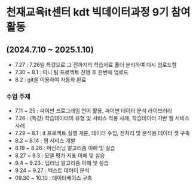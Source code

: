 # 천재교육it센터 kdt 빅데이터과정 9기 참여 활동

## (2024.7.10 ~ 2025.1.10)

- 7.27 : 7.26일 특강으로 그 전까지의 학습자료 폴더 분리하여 다시 업로드함
- 7.30 ~ 8.1 : 미니 팀 프로젝트 진행 후 한번에 업로드
- 8.2 : git을 이용하여 자동화 완료

### 수업 주제

- 7.11 ~ 25 : 파이썬 프로그래임 언어 활용, 파이썬 데이터 분석 라이브러리
- 7.26 : (특강) 학습데이터의 유형 및 서비스 적용 사례, 학습데이터 기반 웹 서비스 사례
- 7.29 ~ 8.1 : it 프로젝트 실행 개론, 데이터 수집, 전처리 및 분석용 데이터 셋 구축
- 8.2 ~ 8.14 : 웹 서비스 개발
- 8.19 ~ 8.26 : 머신러닝 알고리즘 이해 및 실습
- 8.27 ~ 9.3 : 모델 평가 지표 이해 및 실습
- 9.4 ~ 9.23 : 딥러닝 알고리즘 이해 및 실습
- 9.24 ~ 9.27 : 텍스트 데이터 분석
- 09.30 ~ 10.10 : 데이터베이스 구축
